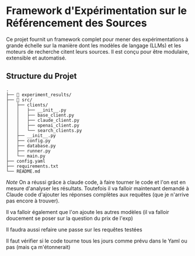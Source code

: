 # Framework d'Expérimentation sur le Référencement des Sources

Ce projet fournit un framework complet pour mener des expérimentations à grande échelle sur la manière dont les modèles de langage (LLMs) et les moteurs de recherche citent leurs sources. Il est conçu pour être modulaire, extensible et automatisé.

## Structure du Projet

```
.
├── 📂 experiment_results/
├── 📂 src/
│   ├── clients/
│   │   ├── __init__.py
│   │   ├── base_client.py
│   │   ├── claude_client.py
│   │   ├── openai_client.py
│   │   └── search_clients.py
│   ├── __init__.py
│   ├── config.py
│   ├── database.py
│   ├── runner.py
│   └── main.py
├── config.yaml
├── requirements.txt
└── README.md
```

*Note*
On a réussi grâce à claude code, à faire tourner le code et l'on est en mesure d'analyser les résultats. Toutefois il va falloir maintenant demandé à Claude code d'ajouter les réponses complètes aux requêtes (que je n'arrive pas encore à trouver).

Il va falloir également que l'on ajoute les autres modèles (il va falloir doucement se poser sur la question du prix de l'exp)

Il faudra aussi refaire une passe sur les requêtes testées

Il faut vérifier si le code tourne tous les jours comme prévu dans le Yaml ou pas (mais ça m'étonnerait)
